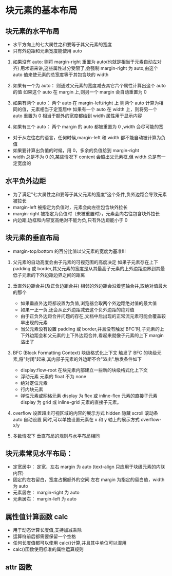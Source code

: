 # 块元素的基本布局

## 块元素的水平布局

- 水平方向上的七大属性之和要等于其父元素的宽度
- 只有外边距和元素宽度能使用 auto

1. 如果没有 auto:
   则将 margin-right 重置为 auto(也就是相当于元素自动左对齐)
   用术语来讲,这些属性过分受限了,会强制 margin-right 为 auto,由这个 auto 值来使元素的总宽度等于其包含块的 width

2. 如果有一个为 auto：
   则通过父元素的宽度减去其它六个属性计算出这个 auto 的值
   如果这个 auto 在 margin 上,则另一个 margin 会自动重置为 0

3. 如果有两个 auto：
   两个 auto 在 margin-left/right 上 则两个 auto 计算为相同的值，元素相当于定宽居中
   如果有一个 auto 在 width 上，则将另一个 auto 重置为 0 相当于额外的宽度都给到 width 属性用于显示内容

4. 如果有三个 auto：
   两个 margin 的 auto 都被重置为 0 ,width 会尽可能的宽

- 对于从左往右的语言，任何时候,margin-left 和 width 都不能自动被计算为负值
- 如果要计算出负值的时候，用 0，多余的负值给到 margin-right
- width 总是不为 0 的,某些情况下 content 会超出父元素框,但 width 总是有一定宽度的

## 水平负外边距

- 为了满足"七大属性之和要等于其父元素的宽度"这个条件,负外边距会导致元素被拉长
- margin-left 被指定为负值时，元素会向左往包含块外拉长
- margin-right 被指定为负值时（未被重置时），元素会向右往包含块外拉长
- 内边距,边框和内容宽高绝对不能为负,只有外边距能小于 0

## 块元素的垂直布局

- margin-top/bottom 的百分比值以父元素的宽度为基准!!!

1. 父元素的自动高度会由子元素的可视范围的高度决定
   如果子元素存在上下 padding 或 border,其父元素的宽度是从其最高子元素的上外边距边界到其最低子元素的下外边距边界之间的距离

2. 垂直外边距合并(及正负边距合并)
   相邻的外边距会沿着竖轴合并,取绝对值最大的那个

   - 如果垂直外边距都设置为负值,浏览器会取两个外边距绝对值的最大值
   - 如果一正一负,还会从正外边距减去这个负外边距的绝对值
   - 由于正负外边距合并问题的存在,文档中后出现的正常流元素可能会覆盖较早出现的元素
   - 当父元素没有设置 padding 或 border,并且没有触发'BFC'时,子元素的上下外边距会和父元素的上下外边距合并,看起来就像子元素的上下 margin 溢出了

3. BFC (Block Formatting Context) 块级格式化上下文
   触发了 BFC 的块级元素,将"封闭"起来,其内部子元素的外边距不会"溢出".触发条件如下

   - display:flow-root 在块元素内部建立一些新的块级格式化上下文
   - 浮动元素 元素的 float 不为 none
   - 绝对定位元素
   - 行内块元素
   - 弹性元素或网格元素
     display 为 flex 或 inline-flex 元素的直接子元素  
     display 为 grid 或 inline-grid 元素的直接子元素。

4. overflow 设置超出可视区域的内容的展示方式
   hidden 隐藏
   scroll 滚动条
   auto 自动设置
   同时,可以单独设置元素在 x 和 y 轴上的展示方式 overflow-x/y

5. 多数情况下 垂直布局的规则与水平布局相同

## 块元素常见水平布局：

- 定宽居中：
  定宽，左右 margin 为 auto
  (text-align 只应用于块级元素的内联内容)
- 固定的左右留白，宽度占据额外的空间
  左右 margin 为指定的留白值，width 为 auto
- 元素居左：
  margin-right 为 auto
- 元素居右：
  margin-left 为 auto

## 属性值计算函数 calc

- 用于动态计算长度值,支持加减乘除
- 运算符前后都需要保留一个空格
- 任何长度值都可以使用 calc()计算,并且其中单位可以混用
- calc()函数使用标准的属性运算规则

## attr 函数
